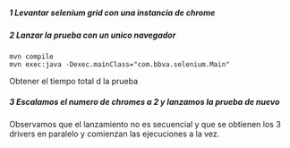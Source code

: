 ##### 1 Levantar selenium grid con una instancia de chrome
##### 2 Lanzar la prueba con un unico navegador
```
mvn compile
mvn exec:java -Dexec.mainClass="com.bbva.selenium.Main" 
```
Obtener el tiempo total d la prueba

##### 3 Escalamos el numero de chromes a 2 y lanzamos la prueba de nuevo
Observamos que el lanzamiento no es secuencial y que se obtienen los 3 drivers en paralelo y comienzan las ejecuciones a la vez.


